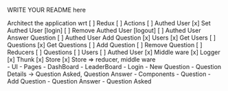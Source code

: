 WRITE YOUR README here 

Architect the application wrt
    [ ] Redux
        [ ] Actions 
            [ ] Authed User
                [x] Set Authed User [login]
                [ ] Remove Authed User [logout]
                [ ] Authed User Answer Question 
                [ ] Authed User Add Question
            [x] Users 
                [x] Get Users
            [ ] Questions 
                [x] Get Questions
                [ ] Add Question 
                [ ] Remove Question 
        [ ] Reducers 
            [ ] Questions
            [ ] Users 
            [ ] Authed User
        [x] Middle ware
            [x] Logger 
            [x] Thunk
        [x] Store 
            [x] Store => reducer, middle ware  
    - UI 
        - Pages 
            - DashBoard
            - LeaderBoard 
            - Login 
            - New Question 
            - Question Details -> Question Asked, Question Answer
        - Components 
            - Question 
            - Add Question 
            - Question Answer 
            - Question Asked 
      

  
